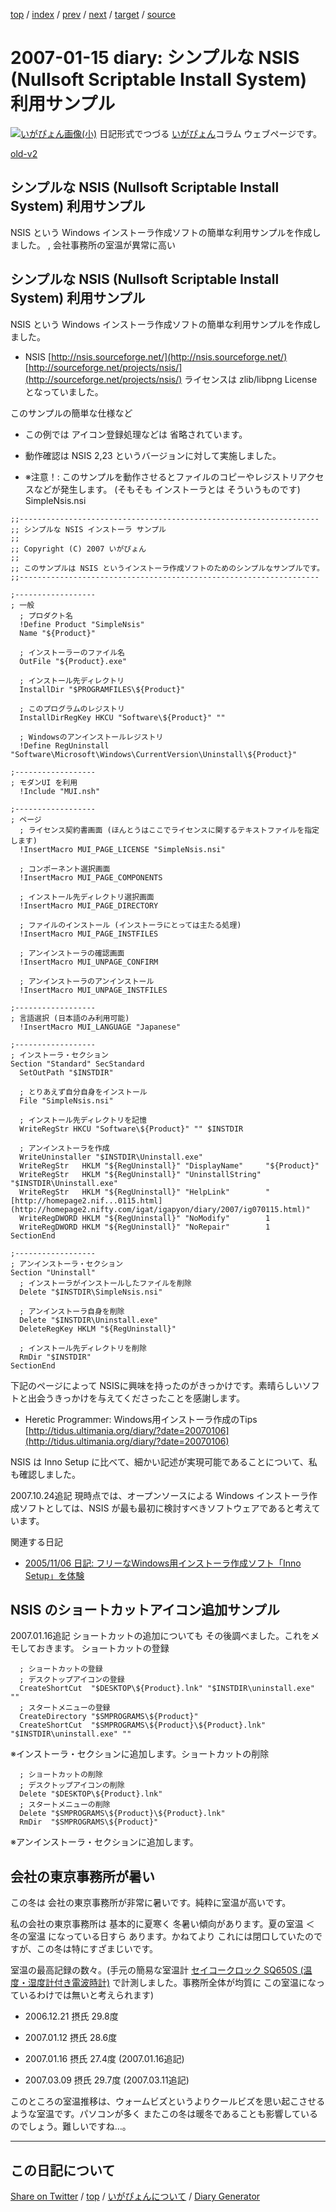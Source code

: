 [top](https://igapyon.github.io/diary/) 
 / [index](https://igapyon.github.io/diary/2007/index.html) 
 / [prev](https://igapyon.github.io/diary/2007/ig070113.html) 
 / [next](https://igapyon.github.io/diary/2007/ig070117.html) 
 / [target](https://igapyon.github.io/diary/2007/ig070115.html) 
 / [source](https://github.com/igapyon/diary/blob/gh-pages/2007/ig070115.html.src.md) 

2007-01-15 diary: シンプルな NSIS (Nullsoft Scriptable Install System) 利用サンプル
=====================================================================================================
[![いがぴょん画像(小)](https://igapyon.github.io/diary/images/iga200306s.jpg "いがぴょん")](https://igapyon.github.io/diary/memo/memoigapyon.html) 日記形式でつづる [いがぴょん](https://igapyon.github.io/diary/memo/memoigapyon.html)コラム ウェブページです。

[old-v2](ig070115-orig.html)

## シンプルな NSIS (Nullsoft Scriptable Install System) 利用サンプル

NSIS という Windows インストーラ作成ソフトの簡単な利用サンプルを作成しました。 , 会社事務所の室温が異常に高い


## シンプルな NSIS (Nullsoft Scriptable Install System) 利用サンプル

NSIS という Windows インストーラ作成ソフトの簡単な利用サンプルを作成しました。

* NSIS
  [http://nsis.sourceforge.net/](http://nsis.sourceforge.net/)
  [http://sourceforge.net/projects/nsis/](http://sourceforge.net/projects/nsis/)
  ライセンスは zlib/libpng License となっていました。

このサンプルの簡単な仕様など

* この例では アイコン登録処理などは 省略されています。
  
* 動作確認は NSIS 2,23 というバージョンに対して実施しました。
  
* ※注意！: このサンプルを動作させるとファイルのコピーやレジストリアクセスなどが発生します。
  (そもそも インストーラとは そういうものです)
SimpleNsis.nsi

```
;;-------------------------------------------------------------------
;; シンプルな NSIS インストーラ サンプル
;;
;; Copyright (C) 2007 いがぴょん
;;
;; このサンプルは NSIS というインストーラ作成ソフトのためのシンプルなサンプルです。
;;-------------------------------------------------------------------

;------------------
; 一般
  ; プロダクト名
  !Define Product "SimpleNsis"
  Name "${Product}"

  ; インストーラーのファイル名
  OutFile "${Product}.exe"

  ; インストール先ディレクトリ
  InstallDir "$PROGRAMFILES\${Product}"

  ; このプログラムのレジストリ
  InstallDirRegKey HKCU "Software\${Product}" ""

  ; Windowsのアンインストールレジストリ
  !Define RegUninstall "Software\Microsoft\Windows\CurrentVersion\Uninstall\${Product}"

;------------------
; モダンUI を利用
  !Include "MUI.nsh"

;------------------
; ページ
  ; ライセンス契約書画面 (ほんとうはここでライセンスに関するテキストファイルを指定します)
  !InsertMacro MUI_PAGE_LICENSE "SimpleNsis.nsi"

  ; コンポーネント選択画面
  !InsertMacro MUI_PAGE_COMPONENTS

  ; インストール先ディレクトリ選択画面
  !InsertMacro MUI_PAGE_DIRECTORY

  ; ファイルのインストール (インストーラにとっては主たる処理)
  !InsertMacro MUI_PAGE_INSTFILES

  ; アンインストーラの確認画面
  !InsertMacro MUI_UNPAGE_CONFIRM

  ; アンインストーラのアンインストール
  !InsertMacro MUI_UNPAGE_INSTFILES

;------------------
; 言語選択 (日本語のみ利用可能)
  !InsertMacro MUI_LANGUAGE "Japanese"

;------------------
; インストーラ・セクション
Section "Standard" SecStandard
  SetOutPath "$INSTDIR"

  ; とりあえず自分自身をインストール
  File "SimpleNsis.nsi"

  ; インストール先ディレクトリを記憶
  WriteRegStr HKCU "Software\${Product}" "" $INSTDIR

  ; アンインストーラを作成
  WriteUninstaller "$INSTDIR\Uninstall.exe"
  WriteRegStr   HKLM "${RegUninstall}" "DisplayName"     "${Product}"
  WriteRegStr   HKLM "${RegUninstall}" "UninstallString" "$INSTDIR\Uninstall.exe"
  WriteRegStr   HKLM "${RegUninstall}" "HelpLink"        "[http://homepage2.nif...0115.html](http://homepage2.nifty.com/igat/igapyon/diary/2007/ig070115.html)"
  WriteRegDWORD HKLM "${RegUninstall}" "NoModify"        1
  WriteRegDWORD HKLM "${RegUninstall}" "NoRepair"        1
SectionEnd

;------------------
; アンインストーラ・セクション
Section "Uninstall"
  ; インストーラがインストールしたファイルを削除
  Delete "$INSTDIR\SimpleNsis.nsi"

  ; アンインストーラ自身を削除
  Delete "$INSTDIR\Uninstall.exe"
  DeleteRegKey HKLM "${RegUninstall}"

  ; インストール先ディレクトリを削除
  RmDir "$INSTDIR"
SectionEnd
```


下記のページによって NSISに興味を持ったのがきっかけです。素晴らしいソフトと出会うきっかけを与えてくださったことを感謝します。

* Heretic Programmer: Windows用インストーラ作成のTips
  [http://tidus.ultimania.org/diary/?date=20070106](http://tidus.ultimania.org/diary/?date=20070106)

NSIS は Inno Setup に比べて、細かい記述が実現可能であることについて、私も確認しました。

2007.10.24追記 現時点では、オープンソースによる Windows インストーラ作成ソフトとしては、NSIS が最も最初に検討すべきソフトウェアであると考えています。

関連する日記

* [2005/11/06 日記: フリーなWindows用インストーラ作成ソフト「Inno Setup」を体験](../2005/ig051106.html)

## NSIS のショートカットアイコン追加サンプル

2007.01.16追記 ショートカットの追加についても その後調べました。これをメモしておきます。
ショートカットの登録

      
```
  ; ショートカットの登録
  ; デスクトップアイコンの登録
  CreateShortCut  "$DESKTOP\${Product}.lnk" "$INSTDIR\uninstall.exe" ""
  ; スタートメニューの登録
  CreateDirectory "$SMPROGRAMS\${Product}"
  CreateShortCut  "$SMPROGRAMS\${Product}\${Product}.lnk" "$INSTDIR\uninstall.exe" ""
```

      
※インストーラ・セクションに追加します。ショートカットの削除

      
```
  ; ショートカットの削除
  ; デスクトップアイコンの削除
  Delete "$DESKTOP\${Product}.lnk"
  ; スタートメニューの削除
  Delete "$SMPROGRAMS\${Product}\${Product}.lnk"
  RmDir  "$SMPROGRAMS\${Product}"
```

      
※アンインストーラ・セクションに追加します。
## 会社の東京事務所が暑い

この冬は 会社の東京事務所が非常に暑いです。純粋に室温が高いです。

私の会社の東京事務所は 基本的に夏寒く 冬暑い傾向があります。夏の室温 ＜ 冬の室温 になっている日すら あります。かねてより これには閉口していたのですが、この冬は特にすざまじいです。

室温の最高記録の数々。(手元の簡易な室温計 [セイコークロック SQ650S (温度・湿度計付き電波時計)](http://www.yodobashi.com/enjoy/more/i/cat_208_25419212_20363526/27771372.html) で計測しました。事務所全体が均質に この室温になっているわけでは無いと考えられます)

* 2006.12.21 摂氏 29.8度
  
* 2007.01.12 摂氏 28.6度
  
* 2007.01.16 摂氏 27.4度 (2007.01.16追記)
  
* 2007.03.09 摂氏 29.7度 (2007.03.11追記)

このところの室温推移は、ウォームビズというよりクールビズを思い起こさせるような室温です。パソコンが多く またこの冬は暖冬であることも影響しているのでしょう。難しいですね…。

----------------------------------------------------------------------------------------------------

## この日記について

[Share on Twitter](https://twitter.com/intent/tweet?hashtags=igapyon%2Cdiary%2C%E3%81%84%E3%81%8C%E3%81%B4%E3%82%87%E3%82%93&text=%E3%82%B7%E3%83%B3%E3%83%97%E3%83%AB%E3%81%AA+NSIS+%28Nullsoft+Scriptable+Install+System%29+%E5%88%A9%E7%94%A8%E3%82%B5%E3%83%B3%E3%83%97%E3%83%AB&url=https%3A%2F%2Figapyon.github.io%2Fdiary%2F2007%2Fig070115.html) / [top](https://igapyon.github.io/diary/) / [いがぴょんについて](https://igapyon.github.io/diary/memo/memoigapyon.html) / [Diary Generator](https://github.com/igapyon/igapyonv3)
